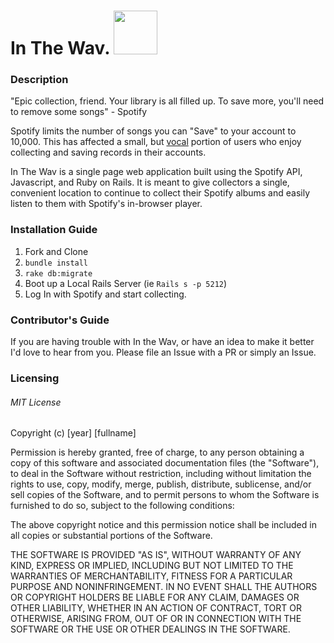 # In The Wav. <img src="https://media.giphy.com/media/26ufhUp00gyiOwdig/giphy.gif" height="70" width="70">

### Description


"Epic collection, friend. Your library is all filled up. To save more, you'll need to remove some songs" - Spotify

Spotify limits the number of songs you can "Save" to your account to 10,000. This has affected a small, but <a href="https://community.spotify.com/t5/Live-Ideas/Your-Music-Increase-maximum-Songs-allowed-in-Your-Music/idi-p/733759/page/50#comments">vocal</a> portion of users who enjoy collecting and saving records in their accounts. 

In The Wav is a single page web application built using the Spotify API, Javascript, and Ruby on Rails. It is meant to give collectors a single, convenient location to continue to collect their Spotify albums and easily listen to them with Spotify's in-browser player. 



### Installation Guide

1. Fork and Clone
2. `bundle install`
3. `rake db:migrate`
2. Boot up a Local Rails Server (ie `Rails s -p 5212`)
3. Log In with Spotify and start collecting.


### Contributor's Guide

If you are having trouble with In the Wav, or have an idea to make it better I'd love to hear from you. Please file an Issue with a PR or simply an Issue. 

### Licensing

###### MIT License

Copyright (c) [year] [fullname]

Permission is hereby granted, free of charge, to any person obtaining a copy
of this software and associated documentation files (the "Software"), to deal
in the Software without restriction, including without limitation the rights
to use, copy, modify, merge, publish, distribute, sublicense, and/or sell
copies of the Software, and to permit persons to whom the Software is
furnished to do so, subject to the following conditions:

The above copyright notice and this permission notice shall be included in all
copies or substantial portions of the Software.

THE SOFTWARE IS PROVIDED "AS IS", WITHOUT WARRANTY OF ANY KIND, EXPRESS OR
IMPLIED, INCLUDING BUT NOT LIMITED TO THE WARRANTIES OF MERCHANTABILITY,
FITNESS FOR A PARTICULAR PURPOSE AND NONINFRINGEMENT. IN NO EVENT SHALL THE
AUTHORS OR COPYRIGHT HOLDERS BE LIABLE FOR ANY CLAIM, DAMAGES OR OTHER
LIABILITY, WHETHER IN AN ACTION OF CONTRACT, TORT OR OTHERWISE, ARISING FROM,
OUT OF OR IN CONNECTION WITH THE SOFTWARE OR THE USE OR OTHER DEALINGS IN THE
SOFTWARE.
